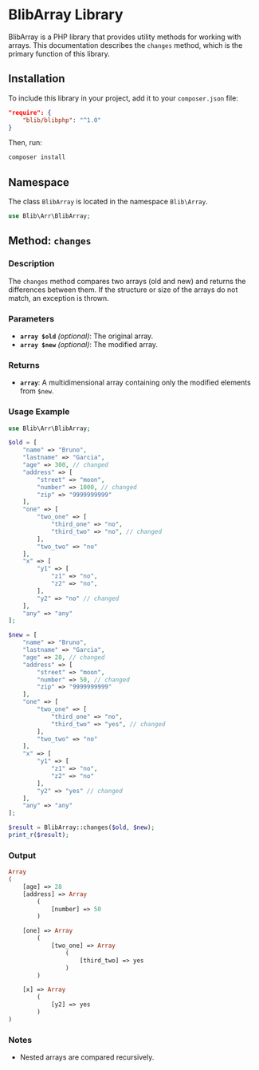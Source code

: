 # BlibArray Library

BlibArray is a PHP library that provides utility methods for working with arrays. This documentation describes the `changes` method, which is the primary function of this library.

## Installation

To include this library in your project, add it to your `composer.json` file:

```json
"require": {
    "blib/blibphp": "^1.0"
}
```

Then, run:

```bash
composer install
```

## Namespace

The class `BlibArray` is located in the namespace `Blib\Array`.

```php
use Blib\Arr\BlibArray;
```

## Method: `changes`

### Description
The `changes` method compares two arrays (old and new) and returns the differences between them. If the structure or size of the arrays do not match, an exception is thrown.

### Parameters
- **`array $old`** *(optional)*: The original array.
- **`array $new`** *(optional)*: The modified array.

### Returns
- **`array`**: A multidimensional array containing only the modified elements from `$new`.

### Usage Example

```php
use Blib\Arr\BlibArray;

$old = [
    "name" => "Bruno",
    "lastname" => "Garcia",
    "age" => 300, // changed
    "address" => [
        "street" => "moon",
        "number" => 1000, // changed
        "zip" => "9999999999"
    ],
    "one" => [
        "two_one" => [
            "third_one" => "no",
            "third_two" => "no", // changed
        ],
        "two_two" => "no"
    ],
    "x" => [
        "y1" => [
            "z1" => "no",
            "z2" => "no",
        ],
        "y2" => "no" // changed
    ],
    "any" => "any"
];

$new = [
    "name" => "Bruno",
    "lastname" => "Garcia",
    "age" => 28, // changed
    "address" => [
        "street" => "moon",
        "number" => 50, // changed
        "zip" => "9999999999"
    ],
    "one" => [
        "two_one" => [
            "third_one" => "no",
            "third_two" => "yes", // changed
        ],
        "two_two" => "no"
    ],
    "x" => [
        "y1" => [
            "z1" => "no",
            "z2" => "no"
        ],
        "y2" => "yes" // changed
    ],
    "any" => "any"
];

$result = BlibArray::changes($old, $new);
print_r($result);
```

### Output

```php
Array
(
    [age] => 28
    [address] => Array
        (
            [number] => 50
        )

    [one] => Array
        (
            [two_one] => Array
                (
                    [third_two] => yes
                )
        )

    [x] => Array
        (
            [y2] => yes
        )
)
```

### Notes
- Nested arrays are compared recursively.

